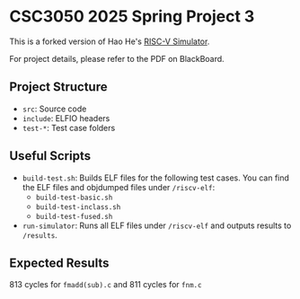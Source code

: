 # CSC3050 2025 Spring Project 3

This is a forked version of Hao He's [RISC-V Simulator](https://github.com/hehao98/RISCV-Simulator).

For project details, please refer to the PDF on BlackBoard.

## Project Structure

- `src`: Source code
- `include`: ELFIO headers
- `test-*`: Test case folders

## Useful Scripts

- `build-test.sh`: Builds ELF files for the following test cases. You can find the ELF files and objdumped files under `/riscv-elf`:
  - `build-test-basic.sh`
  - `build-test-inclass.sh`
  - `build-test-fused.sh`
- `run-simulator`: Runs all ELF files under `/riscv-elf` and outputs results to `/results`.

## Expected Results

813 cycles for `fmadd(sub).c` and 811 cycles for `fnm.c`